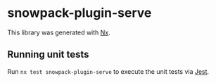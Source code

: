 # snowpack-plugin-serve

This library was generated with [Nx](https://nx.dev).

## Running unit tests

Run `nx test snowpack-plugin-serve` to execute the unit tests via [Jest](https://jestjs.io).
